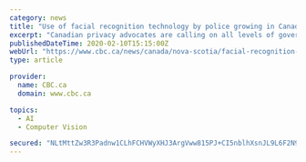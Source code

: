 ```yaml
---
category: news
title: "Use of facial recognition technology by police growing in Canada, as privacy laws lag"
excerpt: "Canadian privacy advocates are calling on all levels of government to create specific regulations around police use of facial recognition technology. Canada doesn't have a policy on the collection of biometrics, which are physical and behavioural characteristics that can be used to identify people digitally. Because of that, there are no ..."
publishedDateTime: 2020-02-10T15:15:00Z
webUrl: "https://www.cbc.ca/news/canada/nova-scotia/facial-recognition-police-privacy-laws-1.5452749"
type: article

provider:
  name: CBC.ca
  domain: www.cbc.ca

topics:
  - AI
  - Computer Vision

secured: "NLtMttZw3R3Padnw1CLhFCHVWyXHJ3ArgVww815PJ+CI5nblhXsnJL9L6F2N9qvxj8CSnUNHw7l1pnc3rYD0a7jZoV2Uhzv8mvP1ErNg8SVKyFWCElXKGobsshoRQg+t0umH5WKjdnxalMoi9Q9lwHQEo+YhFCLA0ODeBylx1iFqAlOpbvVwj+mcwfkcHCWIMEDB4cnfja4kReyIpjK2wmkkfJ2i2mz+/JfsOl/gArtRt7zsGkziZMXpC8zryKvWfaWMobt18Mp3Aatw4CGNiroAq96/s8vNO4ok3aqKFDpC6lZlGS+yqqRFYPk86VLdmdxIjaf7rhTP8crnkVdRtfYJFRwDAPNXX6N1uliRGg14BMiyNZX+Va9bmX8pQHrbpruyjrS0oI5eGN23m6RAhqiXGtT6vScv+vPwJD0CxFLkYh06UNSaIt5ROJkCpRgu5Ln6XtE5slsV61oMw6bLuKRDprcIviRny2jRLTNoW9A=;BYPfoKrXVorQFJC6UN6TLg=="
---
```


